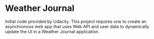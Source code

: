 # Weather Journal

Initial code provided by Udacity. This project requires one to create an asynchronous web app that uses Web API and user data to dynamically update the UI in a Weather Journal application.
